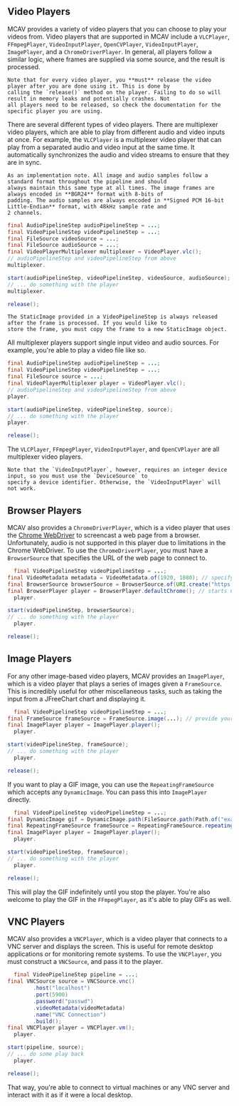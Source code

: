 ## Video Players

MCAV provides a variety of video players that you can choose to play your videos from. Video players that are supported
in MCAV include a `VLCPlayer`, `FFmpegPlayer`, `VideoInputPlayer`, `OpenCVPlayer`, `VideoInputPlayer`, `ImagePlayer`,
and
a `ChromeDriverPlayer`. In general, all players follow a similar logic, where frames are supplied via some source, and
the result is processed.

```{warning}
Note that for every video player, you **must** release the video player after you are done using it. This is done by
calling the `release()` method on the player. Failing to do so will result in memory leaks and potentially crashes. Not
all players need to be released, so check the documentation for the specific player you are using.
```

There are several different types of video players. There are multiplexer video players, which are able to play
from different audio and video inputs at once. For example, the `VLCPlayer` is a multiplexer video player that can play
from a separated audio and video input at the same time. It automatically synchronizes the audio and video streams to
ensure that they are in sync.

```{note}
As an implementation note. All image and audio samples follow a standard format throughout the pipeline and should
always maintain this same type at all times. The image frames are always encoded in **BGR24** format with 8-bits of
padding. The audio samples are always encoded in **Signed PCM 16-bit Little-Endian** format, with 48kHz sample rate and
2 channels.
```

```java
final AudioPipelineStep audioPipelineStep = ...;
final VideoPipelineStep videoPipelineStep = ...;
final FileSource videoSource = ...;
final FileSource audioSource = ...;
final VideoPlayerMultiplexer multiplexer = VideoPlayer.vlc();
// audioPipelineStep and videoPipelineStep from above
multiplexer.

start(audioPipelineStep, videoPipelineStep, videoSource, audioSource);
// ... do something with the player
multiplexer.

release();
```

```{warning}
The StaticImage provided in a VideoPipelineStep is always released after the frame is processed. If you would like to
store the frame, you must copy the frame to a new StaticImage object.
```

All multiplexer players support single input video and audio sources. For example, you're able to play a video file like
so.

```java
final AudioPipelineStep audioPipelineStep = ...;
final VideoPipelineStep videoPipelineStep = ...;
final FileSource source = ...;
final VideoPlayerMultiplexer player = VideoPlayer.vlc();
// audioPipelineStep and videoPipelineStep from above
player.

start(audioPipelineStep, videoPipelineStep, source);
// ... do something with the player
player.

release();
```

The `VLCPlayer`, `FFmpegPlayer`, `VideoInputPlayer`, and `OpenCVPlayer` are all multiplexer video players.

```{note}
Note that the `VideoInputPlayer`, however, requires an integer device input, so you must use the `DeviceSource` to 
specify a device identifier. Otherwise, the `VideoInputPlayer` will not work.
```

## Browser Players

MCAV also provides a `ChromeDriverPlayer`, which is a video player that uses
the [Chrome WebDriver](https://developer.chrome.com/docs/chromedriver) to screencast a web
page from a browser. Unfortunately, audio is not supported in this player due to limitations in the Chrome WebDriver.
To use the `ChromeDriverPlayer`, you must have a `BrowserSource` that specifies the URL of the web page to connect to.

```java
  final VideoPipelineStep videoPipelineStep = ...;
final VideoMetadata metadata = VideoMetadata.of(1920, 1080); // specify browser resolution
final BrowserSource browserSource = BrowserSource.of(URI.create("https://example.com"), metadata);
final BrowserPlayer player = BrowserPlayer.defaultChrome(); // starts Chrome WebDriver with default arguments
  player.

start(videoPipelineStep, browserSource);
// ... do something with the player
  player.

release();
```

## Image Players

For any other image-based video players, MCAV provides an `ImagePlayer`, which is a video player that plays a series of
images given a `FrameSource`. This is incredibly useful for other miscellaneous tasks, such as taking the input from a
JFreeChart chart and displaying it.

```java
  final VideoPipelineStep videoPipelineStep = ...;
final FrameSource frameSource = FrameSource.image(...); // provide your frames in a supplier
final ImagePlayer player = ImagePlayer.player();
  player.

start(videoPipelineStep, frameSource);
// ... do something with the player
  player.

release();
```

If you want to play a GIF image, you can use the `RepeatingFrameSource` which accepts any `DynamicImage`. You can pass
this into `ImagePlayer` directly.

```java
  final VideoPipelineStep videoPipelineStep = ...;
final DynamicImage gif = DynamicImage.path(FileSource.path(Path.of("example.gif"))); // provide your gif image
final RepeatingFrameSource frameSource = RepeatingFrameSource.repeating(gif); // provide your gif frames in a supplier
final ImagePlayer player = ImagePlayer.player();
  player.

start(videoPipelineStep, frameSource);
// ... do something with the player
  player.

release();
```

This will play the GIF indefinitely until you stop the player. You're also welcome to play the GIF in the
`FFmpegPlayer`,
as it's able to play GIFs as well.

## VNC Players

MCAV also provides a `VNCPlayer`, which is a video player that connects to a VNC server and displays the screen. This is
useful for remote desktop applications or for monitoring remote systems. To use the `VNCPlayer`, you must construct
a `VNCSource`, and pass it to the player.

```java
  final VideoPipelineStep pipeline = ...;
final VNCSource source = VNCSource.vnc()
        .host("localhost")
        .port(5900)
        .password("passwd")
        .videoMetadata(videoMetadata)
        .name("VNC Connection")
        .build();
final VNCPlayer player = VNCPlayer.vm();
  player.

start(pipeline, source);
// ... do some play back
  player.

release();
```

That way, you're able to connect to virtual machines or any VNC server and interact with it as if it were a local
desktop.